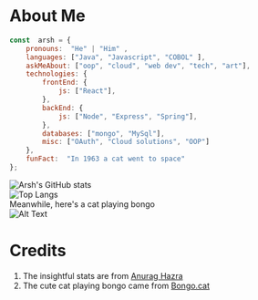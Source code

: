 
# About Me
``` javascript
const  arsh = {
	pronouns:  "He" | "Him" ,
	languages: ["Java", "Javascript", "COBOL" ],
	askMeAbout: ["oop", "cloud", "web dev", "tech", "art"],
	technologies: {
		frontEnd: {
			js: ["React"],
		},
		backEnd: {
			js: ["Node", "Express", "Spring"],
		},
		databases: ["mongo", "MySql"],
		misc: ["OAuth", "Cloud solutions", "OOP"]
	},
	funFact:  "In 1963 a cat went to space"
}; 
```
![Arsh's GitHub stats](https://github-readme-stats.vercel.app/api?username=iarshtejay&count_private=true&hide=prs,issues)<br>
![Top Langs](https://github-readme-stats.vercel.app/api/top-langs/?username=iarshtejay)<br>
Meanwhile, here's a cat playing bongo<br>
![Alt Text](https://c.tenor.com/J4XSBiMtAZMAAAAC/bongo-cat-drum.gif)

# Credits
1. The insightful stats are from [Anurag Hazra](https://github.com/anuraghazra/github-readme-stats)
2. The cute cat playing bongo came from [Bongo.cat](https://bongo.cat/)
